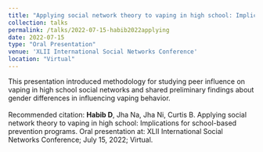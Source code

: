 ```yaml
---	
title: "Applying social network theory to vaping in high school: Implications for school-based prevention programs"	
collection: talks	
permalink: /talks/2022-07-15-habib2022applying	
date: 2022-07-15
type: "Oral Presentation"
venue: 'XLII International Social Networks Conference'
location: "Virtual"
---	
```

This presentation introduced methodology for studying peer influence on vaping in high school social networks and shared preliminary findings about gender differences in influencing vaping behavior. 
<br><br>
Recommended citation: **Habib D**, Jha Na, Jha Ni, Curtis B. Applying social network theory to vaping in high school: Implications for school-based prevention programs. Oral presentation at: XLII International Social Networks Conference; July 15, 2022; Virtual.
